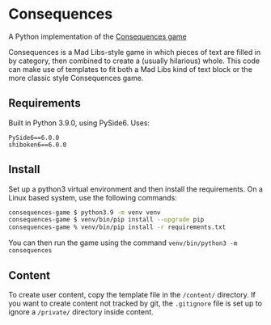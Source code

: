 # Consequences

A Python implementation of the [Consequences game](https://en.wikipedia.org/wiki/Consequences_(game))

Consequences is a Mad Libs-style game in which pieces of text are filled in by
category, then combined to create a (usually hilarious) whole. This code can
make use of templates to fit both a Mad Libs kind of text block or the more
classic style Consequences game.

## Requirements

Built in Python 3.9.0, using PySide6.
Uses:

``` pip
PySide6==6.0.0
shiboken6==6.0.0
```

## Install

Set up a python3 virtual environment and then install the requirements. On a
Linux based system, use the following commands:

``` bash
consequences-game $ python3.9 -m venv venv
consequences-game $ venv/bin/pip install --upgrade pip
consequences-game % venv/bin/pip install -r requirements.txt
```

You can then run the game using the command `venv/bin/python3 -m consequences`

## Content

To create user content, copy the template file in the `/content/` directory. If
you want to create content not tracked by git, the `.gitignore` file is set up
to ignore a `/private/` directory inside content.
